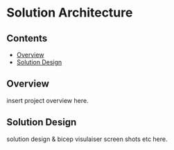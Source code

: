 # Solution Architecture <!-- omit from toc -->

## Contents <!-- omit from toc -->

- [Overview](#overview)
- [Solution Design](#solution-design)

## Overview

insert project overview here.

## Solution Design

solution design & bicep visulaiser screen shots etc here.
